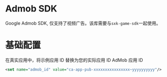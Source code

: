 # Admob SDK
Google Admob SDK, 仅支持了视频广告。该库需要与`sxk-game-sdk`一起使用。

# 基础配置
在真实应用中，将示例应用 ID 替换为您的实际应用 ID AdMob 应用 ID
```xml
<set name="admob_id" value="ca-app-pub-xxxxxxxxxxxxxxxx~yyyyyyyyyy"/>
```